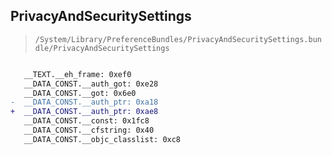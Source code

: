 ## PrivacyAndSecuritySettings

> `/System/Library/PreferenceBundles/PrivacyAndSecuritySettings.bundle/PrivacyAndSecuritySettings`

```diff

   __TEXT.__eh_frame: 0xef0
   __DATA_CONST.__auth_got: 0xe28
   __DATA_CONST.__got: 0x6e0
-  __DATA_CONST.__auth_ptr: 0xa18
+  __DATA_CONST.__auth_ptr: 0xae8
   __DATA_CONST.__const: 0x1fc8
   __DATA_CONST.__cfstring: 0x40
   __DATA_CONST.__objc_classlist: 0xc8

```
